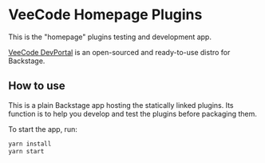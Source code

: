 # VeeCode Homepage Plugins

This is the "homepage" plugins testing and development app.

[VeeCode DevPortal](https://platform.vee.codes/en/) is an open-sourced and ready-to-use distro for Backstage.

## How to use

This is a plain Backstage app hosting the statically linked plugins. Its function is to help you develop and test the plugins before packaging them.

To start the app, run:

```sh
yarn install
yarn start
```
